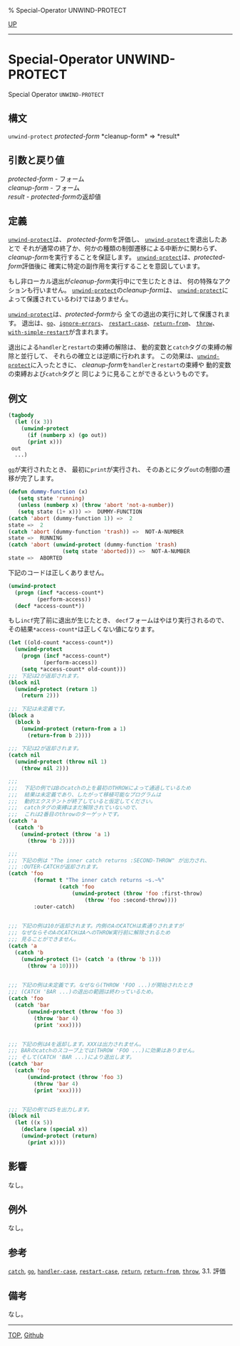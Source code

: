 % Special-Operator UNWIND-PROTECT

[UP](5.3.html)  

---

# Special-Operator **UNWIND-PROTECT**


Special Operator `UNWIND-PROTECT`


## 構文

`unwind-protect` *protected-form* *cleanup-form\* => *result\*


## 引数と戻り値

*protected-form* - フォーム  
*cleanup-form* - フォーム  
*result* - *protected-form*の返却値


## 定義

[`unwind-protect`](5.3.unwind-protect.html)は、
*protected-form*を評価し、
[`unwind-protect`](5.3.unwind-protect.html)を退出したあとで
それが通常の終了か、何かの種類の制御遷移による中断かに関わらず、
*cleanup-form*を実行することを保証します。
[`unwind-protect`](5.3.unwind-protect.html)は、*protected-form*評価後に
確実に特定の副作用を実行することを意図しています。

もし非ローカル退出が*cleanup-form*実行中にで生じたときは、
何の特殊なアクションも行いません。
[`unwind-protect`](5.3.unwind-protect.html)の*cleanup-form*は、
[`unwind-protect`](5.3.unwind-protect.html)によって保護されているわけではありません。

[`unwind-protect`](5.3.unwind-protect.html)は、*protected-form*から
全ての退出の実行に対して保護されます。
退出は、[`go`](5.3.go.html)、[`ignore-errors`](9.2.ignore-errors.html)、
[`restart-case`](9.2.restart-case.html)、[`return-from`](5.3.return-from.html)、
[`throw`](5.3.throw.html)、[`with-simple-restart`](9.2.with-simple-restart.html)が含まれます。

退出による`handler`と`restart`の束縛の解除は、
動的変数と`catch`タグの束縛の解除と並行して、
それらの確立とは逆順に行われます。
この効果は、[`unwind-protect`](5.3.unwind-protect.html)に入ったときに、
*cleanup-form*を`handler`と`restart`の束縛や
動的変数の束縛および`catch`タグと
同じように見ることができるというものです。


## 例文

```lisp
(tagbody
  (let ((x 3))
    (unwind-protect
      (if (numberp x) (go out))
      (print x)))
 out
  ...)
```

[`go`](5.3.go.html)が実行されたとき、
最初に`print`が実行され、
そのあとにタグ`out`の制御の遷移が完了します。

```lisp
(defun dummy-function (x)
   (setq state 'running)
   (unless (numberp x) (throw 'abort 'not-a-number))
   (setq state (1+ x))) =>  DUMMY-FUNCTION
(catch 'abort (dummy-function 1)) =>  2
state =>  2
(catch 'abort (dummy-function 'trash)) =>  NOT-A-NUMBER
state =>  RUNNING
(catch 'abort (unwind-protect (dummy-function 'trash) 
                 (setq state 'aborted))) =>  NOT-A-NUMBER
state =>  ABORTED
```

下記のコードは正しくありません。

```lisp
(unwind-protect
  (progn (incf *access-count*)
         (perform-access))
  (decf *access-count*))
```

もし`incf`完了前に退出が生じたとき、
`decf`フォームはやはり実行されるので、
その結果`*access-count*`は正しくない値になります。

```lisp
(let ((old-count *access-count*))
  (unwind-protect
    (progn (incf *access-count*)
           (perform-access))
    (setq *access-count* old-count)))
;;; 下記は2が返却されます。
(block nil   
  (unwind-protect (return 1)
    (return 2)))
 
;;; 下記は未定義です。
(block a    
  (block b
    (unwind-protect (return-from a 1)
      (return-from b 2))))
 
;;; 下記は2が返却されます。
(catch nil 
  (unwind-protect (throw nil 1)
    (throw nil 2)))

;;;
;;;  下記の例ではBのcatchの上を最初のTHROWによって通過しているため
;;;  結果は未定義であり、したがって移植可能なプログラムは
;;;  動的エクステントが終了していると仮定してください。
;;;  catchタグの束縛はまだ解除されていないので、
;;;  これは2番目のthrowのターゲットです。
(catch 'a
  (catch 'b
    (unwind-protect (throw 'a 1)
      (throw 'b 2))))

;;;
;;; 下記の例は "The inner catch returns :SECOND-THROW" が出力され、
;;; :OUTER-CATCHが返却されます。
(catch 'foo
        (format t "The inner catch returns ~s.~%"
                (catch 'foo
                    (unwind-protect (throw 'foo :first-throw)
                        (throw 'foo :second-throw))))
        :outer-catch)

 
;;; 下記の例は10が返却されます。内側のAのCATCHは素通りされますが
;;; なぜならそのAのCATCHはAへのTHROW実行前に解除されるため
;;; 見ることができません。
(catch 'a
  (catch 'b
    (unwind-protect (1+ (catch 'a (throw 'b 1)))
      (throw 'a 10))))

 
;;; 下記の例は未定義です。なぜなら(THROW 'FOO ...)が開始されたとき
;;; (CATCH 'BAR ...)の退出の範囲は終わっているため。
(catch 'foo
  (catch 'bar
      (unwind-protect (throw 'foo 3)
        (throw 'bar 4)
        (print 'xxx))))


;;; 下記の例は4を返却します。XXXは出力されません。
;;; BARのcatchのスコープ上では(THROW 'FOO ...)に効果はありません。
;;; そして(CATCH 'BAR ...)により退出します。
(catch 'bar
  (catch 'foo
      (unwind-protect (throw 'foo 3)
        (throw 'bar 4)
        (print 'xxx))))


;;; 下記の例では5を出力します。
(block nil
  (let ((x 5))
    (declare (special x))
    (unwind-protect (return)
      (print x))))    
```


## 影響

なし。


## 例外

なし。

## 参考

[`catch`](5.3.catch.html),
[`go`](5.3.go.html),
[`handler-case`](9.2.handler-case.html),
[`restart-case`](9.2.restart-case.html),
[`return`](5.3.return.html),
[`return-from`](5.3.return-from.html),
[`throw`](5.3.throw.html),
3.1. 評価


## 備考

なし。


---
[TOP](index.html),  [Github](https://github.com/nptcl/npt-japanese)

